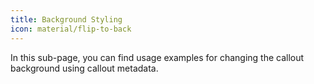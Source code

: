 ```yaml
---
title: Background Styling
icon: material/flip-to-back
---
```


In this sub-page, you can find usage examples for changing the callout background using callout metadata.